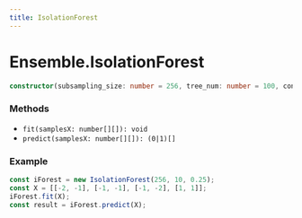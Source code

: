 ```yaml
---
title: IsolationForest
---
```


# Ensemble.IsolationForest

```ts
constructor(subsampling_size: number = 256, tree_num: number = 100, contamination: 'auto' | number = 'auto')
```

### Methods
+ `fit(samplesX: number[][]): void`
+ `predict(samplesX: number[][]): (0|1)[]`

### Example
```ts
const iForest = new IsolationForest(256, 10, 0.25);
const X = [[-2, -1], [-1, -1], [-1, -2], [1, 1]];
iForest.fit(X);
const result = iForest.predict(X);
```
